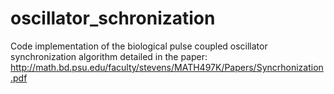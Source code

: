 # oscillator_schronization
Code implementation of the biological pulse coupled oscillator synchronization algorithm detailed in the paper:
http://math.bd.psu.edu/faculty/stevens/MATH497K/Papers/Syncrhonization.pdf

